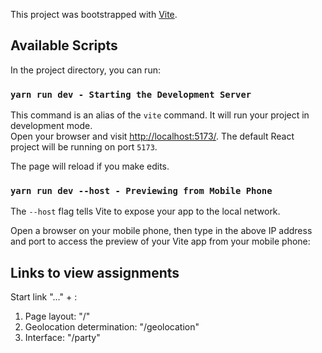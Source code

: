 This project was bootstrapped with [Vite](https://vitejs-dev.translate.goog/guide/?_x_tr_sl=en&_x_tr_tl=ru&_x_tr_hl=ru&_x_tr_pto=sc).

## Available Scripts

In the project directory, you can run:

### `yarn run dev - Starting the Development Server`

This command is an alias of the `vite` command. It will run your project in development mode. <br />
Open your browser and visit [http://localhost:5173/](http://localhost:5173/). The default React project will be running on port `5173`.

The page will reload if you make edits.<br />

### `yarn run dev --host - Previewing from Mobile Phone`

The `--host` flag tells Vite to expose your app to the local network.

Open a browser on your mobile phone, then type in the above IP address and port to access the preview of your Vite app from your mobile phone:

## Links to view assignments
Start link "..." + :
1. Page layout: "/"
2. Geolocation determination: "/geolocation"
3. Interface: "/party"


